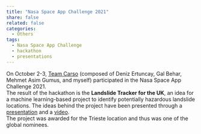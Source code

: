 ```yaml
---
title: "Nasa Space App Challenge 2021"
share: false
related: false
categories:
  - Others
tags:
  - Nasa Space App Challenge
  - hackathon
  - presentations
---
```


On October 2-3, [Team Carso](https://2021.spaceappschallenge.org/challenges/statements/identifying-risk-with-science-communities/teams/team-carso/project) (composed of Deniz Ertuncay, Gal Behar, Mehmet Asim Gumus, and myself) participated in the Nasa Space App Challenge 2021.  
The result of the hackathon is the **Landslide Tracker for the UK**, an idea for a machine learning-based project to identify potentially hazardous landslide locations. The ideas behind the project have been presented through a [presentation](https://sffornasari.github.io/UKLandslideTracker/) and a [video](https://www.youtube.com/watch?v=KkyAbJT5ZmI).  
The project was awarded for the Trieste location and thus was one of the global nominees.
